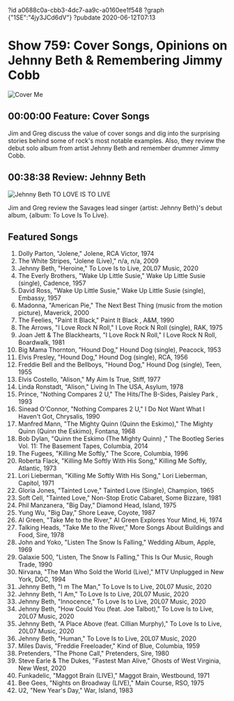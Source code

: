 ?id a0688c0a-cbb3-4dc7-aa9c-a0160ee1f548
?graph {"1SE":"4jy3JCd6dV"}
?pubdate 2020-06-12T07:13
# Show 759: Cover Songs, Opinions on Jehnny Beth & Remembering Jimmy Cobb

![Cover Me](https://api.wbez.org/v2/images/ece87e3b-6ec3-4d17-833d-24d4a6443686.jpg?width=960&height=1098&mode=ASPECT_WIDTH)

## 00:00:00 Feature: Cover Songs

Jim and Greg discuss the value of cover songs and dig into the surprising stories behind some of rock's most notable examples. Also, they review the debut solo album from artist Jehnny Beth and remember drummer Jimmy Cobb.

## 00:38:38 Review: Jehnny Beth

![Jehnny Beth TO LOVE IS TO LIVE](https://static.soundopinions.org/assets/759/1SE6.jpg)

Jim and Greg review the Savages lead singer {artist: Jehnny Beth}'s debut album, {album: To Love Is To Live}.

## Featured Songs

1. Dolly Parton, "Jolene," Jolene, RCA Victor, 1974
1. The White Stripes, "Jolene (Live)," n/a, n/a, 2009
1. Jehnny Beth, "Heroine," To Love Is to Live, 20L07 Music, 2020
1. The Everly Brothers, "Wake Up Little Susie," Wake Up Little Susie (single), Cadence, 1957
1. David Ross, "Wake Up Little Susie," Wake Up Little Susie (single), Embassy, 1957
1. Madonna, "American Pie," The Next Best Thing (music from the motion picture), Maverick, 2000
1. The Feelies, "Paint It Black," Paint It Black , A&M, 1990
1. The Arrows, "I Love Rock N Roll," I Love Rock N Roll (single), RAK, 1975
1. Joan Jett & The Blackhearts, "I Love Rock N Roll," I Love Rock N Roll, Boardwalk, 1981
1. Big Mama Thornton, "Hound Dog," Hound Dog (single), Peacock, 1953
1. Elvis Presley, "Hound Dog," Hound Dog (single), RCA, 1956
1. Freddie Bell and the Bellboys, "Hound Dog," Hound Dog (single), Teen, 1955
1. Elvis Costello, "Alison," My Aim Is True, Stiff, 1977
1. Linda Ronstadt, "Alison," Living In The USA, Asylum, 1978
1. Prince, "Nothing Compares 2 U," The Hits/The B-Sides, Paisley Park , 1993
1. Sinead O'Connor, "Nothing Compares 2 U," I Do Not Want What I Haven't Got, Chrysalis, 1990
1. Manfred Mann, "The Mighty Quinn (Quinn the Eskimo)," The Mighty Quinn (Quinn the Eskimo), Fontana, 1968
1. Bob Dylan, "Quinn the Eskimo (The Mighty Quinn) ," The Bootleg Series Vol. 11: The Basement Tapes, Columbia, 2014
1. The Fugees, "Killing Me Softly," The Score, Columbia, 1996
1. Roberta Flack, "Killing Me Softly With His Song," Killing Me Softly, Atlantic, 1973
1. Lori Lieberman, "Killing Me Softly With His Song," Lori Lieberman, Capitol, 1971
1. Gloria Jones, "Tainted Love," Tainted Love (Single), Champion, 1965
1. Soft Cell, "Tainted Love," Non-Stop Erotic Cabaret, Some Bizzare, 1981
1. Phil Manzanera, "Big Day," Diamond Head, Island, 1975
1. Yung Wu, "Big Day," Shore Leave, Coyote, 1987
1. Al Green, "Take Me to the River," Al Green Explores Your Mind, Hi, 1974
1. Talking Heads, "Take Me to the River," More Songs About Buildings and Food, Sire, 1978
1. John and Yoko, "Listen The Snow Is Falling," Wedding Album, Apple, 1969
1. Galaxie 500, "Listen, The Snow Is Falling," This Is Our Music, Rough Trade, 1990
1. Nirvana, "The Man Who Sold the World (Live)," MTV Unplugged in New York, DGC, 1994
1. Jehnny Beth, "I m The Man," To Love Is to Live, 20L07 Music, 2020
1. Jehnny Beth, "I Am," To Love Is to Live, 20L07 Music, 2020
1. Jehnny Beth, "Innocence," To Love Is to Live, 20L07 Music, 2020
1. Jehnny Beth, "How Could You (feat. Joe Talbot)," To Love Is to Live, 20L07 Music, 2020
1. Jehnny Beth, "A Place Above (feat. Cillian Murphy)," To Love Is to Live, 20L07 Music, 2020
1. Jehnny Beth, "Human," To Love Is to Live, 20L07 Music, 2020
1. Miles Davis, "Freddie Freeloader," Kind of Blue, Columbia, 1959
1. Pretenders, "The Phone Call," Pretenders, Sire, 1980
1. Steve Earle & The Dukes, "Fastest Man Alive," Ghosts of West Virginia, New West, 2020
1. Funkadelic, "Maggot Brain (LIVE)," Maggot Brain, Westbound, 1971
1. Bee Gees, "Nights on Broadway (LIVE)," Main Course, RSO, 1975
1. U2, "New Year's Day," War, Island, 1983